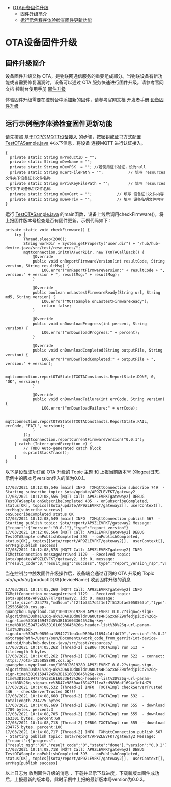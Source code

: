 * [OTA设备固件升级](#OTA设备固件升级)
  * [固件升级简介](#固件升级简介)
  * [运行示例程序体验检查固件更新功能](#运行示例程序体验检查固件更新功能)

# OTA设备固件升级
## 固件升级简介
设备固件升级又称 OTA，是物联网通信服务的重要组成部分。当物联设备有新功能或者需要修复漏洞时，设备可以通过 OTA 服务快速进行固件升级。请参考官网文档 控制台使用手册 [固件升级](https://cloud.tencent.com/document/product/634/14673)

体验固件升级需要在控制台中添加新的固件，请参考官网文档 开发者手册 [设备固件升级](https://cloud.tencent.com/document/product/634/14674)

## 运行示例程序体验检查固件更新功能

请先按照 [基于TCP的MQTT设备接入](../docs/基于TCP的MQTT设备接入.md) 的步骤，按密钥或证书方式配置 [TestOTASample.java](../src/test/java/com/tencent/iot/hub/device/java/core/ota/TestOTASample.java) 中以下信息，将设备 连接MQTT 进行认证接入。

```
{
  private static String mProductID = "";
  private static String mDevName = "";
  private static String mDevPSK  = ""; //若使用证书验证，设为null
  private static String mCertFilePath = "";           // 填写 resources 文件夹下设备证书文件名称
  private static String mPrivKeyFilePath = "";        // 填写 resources 文件夹下设备私钥文件名称
  private static String mDevCert = "";           // 填写 设备证书文件内容
  private static String mDevPriv = "";           // 填写 设备私钥文件内容
}
```

运行 [TestOTASample.java](../src/test/java/com/tencent/iot/hub/device/java/core/ota/TestOTASample.java) 的main函数，设备上线后调用checkFirmware()，将上报固件版本号检查是否有固件更新。示例代码如下：
```
private static void checkFirmware() {
    try {
        Thread.sleep(2000);
        String workDir = System.getProperty("user.dir") + "/hub/hub-device-java/src/test/resources/";
        mqttconnection.initOTA(workDir, new TXOTACallBack() {
        	@Override
            public void onReportFirmwareVersion(int resultCode, String version, String resultMsg) {
                LOG.error("onReportFirmwareVersion:" + resultCode + ", version:" + version + ", resultMsg:" + resultMsg);
            }
            
            @Override
            public boolean onLastestFirmwareReady(String url, String md5, String version) {
                LOG.error("MQTTSample onLastestFirmwareReady");
                return false;
            }
            
            @Override
            public void onDownloadProgress(int percent, String version) {
                LOG.error("onDownloadProgress:" + percent);
            }
            
            @Override
            public void onDownloadCompleted(String outputFile, String version) {
                LOG.error("onDownloadCompleted:" + outputFile + ", version:" + version);
            
                mqttconnection.reportOTAState(TXOTAConstansts.ReportState.DONE, 0, "OK", version);
            }
            
            @Override
            public void onDownloadFailure(int errCode, String version) {
                LOG.error("onDownloadFailure:" + errCode);
            
                mqttconnection.reportOTAState(TXOTAConstansts.ReportState.FAIL, errCode, "FAIL", version);
            }
        });
        mqttconnection.reportCurrentFirmwareVersion("0.0.1");
    } catch (InterruptedException e) {
        // TODO Auto-generated catch block
        e.printStackTrace();
    }
}
```

以下是设备成功订阅 OTA 升级的 Topic 主题 和 上报当前版本号 的logcat日志，示例中的版本号version传入的值为0.0.1。
```
17/03/2021 10:12:08,546 [main] INFO  TXMqttConnection subscribe 749  - Starting subscribe topic: $ota/update/AP9ZLEVFKT/gateway2
17/03/2021 10:12:08,556 [MQTT Call: AP9ZLEVFKTgateway2] DEBUG TestOTASample onSubscribeCompleted 405  - onSubscribeCompleted, status[OK], topics[[$ota/update/AP9ZLEVFKT/gateway2]], userContext[], errMsg[subscribe success]
onSubscribeCompleted status OK
17/03/2021 10:12:08,549 [main] INFO  TXMqttConnection publish 567  - Starting publish topic: $ota/report/AP9ZLEVFKT/gateway2 Message: {"report":{"version":"0.0.1"},"type":"report_version"}
17/03/2021 10:12:08,564 [MQTT Call: AP9ZLEVFKTgateway2] DEBUG TestOTASample onPublishCompleted 393  - onPublishCompleted, status[OK], topics[[$ota/report/AP9ZLEVFKT/gateway2]],  userContext[], errMsg[publish success]
17/03/2021 10:12:08,578 [MQTT Call: AP9ZLEVFKTgateway2] INFO  TXMqttConnection messageArrived 1129  - Received topic: $ota/update/AP9ZLEVFKT/gateway2, id: 0, message: {"result_code":0,"result_msg":"success","type":"report_version_rsp","version":"0.0.1"}
```

当在控制台中触发固件升级操作后，设备端会通过订阅的 OTA 升级的 Topic $ota/update/${productID}/${deviceName} 收到固件升级的消息

```
17/03/2021 10:14:05,260 [MQTT Call: AP9ZLEVFKTgateway2] INFO  TXMqttConnection messageArrived 1129  - Received topic: $ota/update/AP9ZLEVFKT/gateway2, id: 0, message: {"file_size":234775,"md5sum":"f2f1b3317d4f1ef7f512bfae5050563b","type":"update_firmware","url":"https://ota-1255858890.cos.ap-guangzhou.myqcloud.com/100012619289_AP9ZLEVFKT_0.0.2?sign=q-sign-algorithm%3Dsha1%26q-ak%3DAKIDdO8ldrUa0Uts4H5Gzx6FZ9nfedjpiCd7%26q-sign-time%3D1615947245%3B1616033645%26q-key-time%3D1615947245%3B1616033645%26q-header-list%3D%26q-url-param-list%3D%26q-signature%3D47e9850aaf8942711ea3cd9896af1694c1df4d79","version":"0.0.2"}
mStoragePath=/Users/sun/Documents/work_code_from_gerrit/iot-device-android/hub/hub-device-java/src/test/resources/
17/03/2021 10:14:05,262 [Thread-2] DEBUG TXOTAImpl run 513  - fileLength 0 bytes
17/03/2021 10:14:05,262 [Thread-2] DEBUG TXOTAImpl run 522  - connect: https://ota-1255858890.cos.ap-guangzhou.myqcloud.com/100012619289_AP9ZLEVFKT_0.0.2?sign=q-sign-algorithm%3Dsha1%26q-ak%3DAKIDdO8ldrUa0Uts4H5Gzx6FZ9nfedjpiCd7%26q-sign-time%3D1615947245%3B1616033645%26q-key-time%3D1615947245%3B1616033645%26q-header-list%3D%26q-url-param-list%3D%26q-signature%3D47e9850aaf8942711ea3cd9896af1694c1df4d79
17/03/2021 10:14:08,532 [Thread-2] INFO  TXOTAImpl checkServerTrusted 446  - checkServerTrusted OK!!!
17/03/2021 10:14:08,668 [Thread-2] DEBUG TXOTAImpl run 532  - totalLength 234775 bytes
17/03/2021 10:14:08,669 [Thread-2] DEBUG TXOTAImpl run 555  - download 7789 bytes. percent:3
17/03/2021 10:14:08,705 [Thread-2] DEBUG TXOTAImpl run 555  - download 163301 bytes. percent:69
17/03/2021 10:14:08,713 [Thread-2] DEBUG TXOTAImpl run 555  - download 234775 bytes. percent:100
17/03/2021 10:14:08,717 [Thread-2] INFO  TXMqttConnection publish 567  - Starting publish topic: $ota/report/AP9ZLEVFKT/gateway2 Message: {"report":{"progress":{"result_msg":"OK","result_code":"0","state":"done"},"version":"0.0.2"},"type":"report_progress"}
17/03/2021 10:14:08,718 [MQTT Call: AP9ZLEVFKTgateway2] DEBUG TestOTASample onPublishCompleted 393  - onPublishCompleted, status[OK], topics[[$ota/report/AP9ZLEVFKT/gateway2]],  userContext[], errMsg[publish success]
```
以上日志为 收到固件升级的消息 ，下载并显示下载进度，下载新版本固件成功后，上报最新的版本号，此时示例中上报的最新版本号version为0.0.2。




